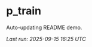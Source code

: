 # p_train

Auto-updating README demo.

<!--START_SECTION:status-->
_Last run: 2025-09-15 16:25 UTC_
<!--END_SECTION:status-->


























































































































































































































































































































































































































































































































































































































